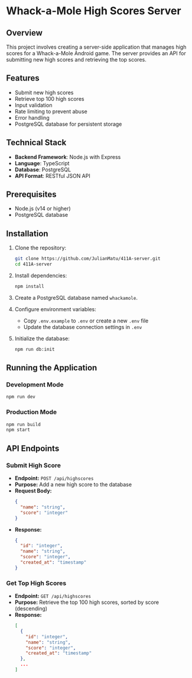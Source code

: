 # Whack-a-Mole High Scores Server

## Overview
This project involves creating a server-side application that manages high scores for a Whack-a-Mole Android game. The server provides an API for submitting new high scores and retrieving the top scores.

## Features

- Submit new high scores
- Retrieve top 100 high scores
- Input validation
- Rate limiting to prevent abuse
- Error handling
- PostgreSQL database for persistent storage

## Technical Stack
- **Backend Framework**: Node.js with Express
- **Language**: TypeScript
- **Database**: PostgreSQL
- **API Format**: RESTful JSON API

## Prerequisites

- Node.js (v14 or higher)
- PostgreSQL database

## Installation

1. Clone the repository:
   ```bash
   git clone https://github.com/JulianMatu/411A-server.git
   cd 411A-server
   ```

2. Install dependencies:
   ```bash
   npm install
   ```

3. Create a PostgreSQL database named `whackamole`.

4. Configure environment variables:
   - Copy `.env.example` to `.env` or create a new `.env` file
   - Update the database connection settings in `.env`

5. Initialize the database:
   ```bash
   npm run db:init
   ```

## Running the Application

### Development Mode

```bash
npm run dev
```

### Production Mode

```bash
npm run build
npm start
```

## API Endpoints

### Submit High Score

- **Endpoint:** `POST /api/highscores`
- **Purpose:** Add a new high score to the database
- **Request Body:**
  ```json
  {
    "name": "string",
    "score": "integer"
  }
  ```
- **Response:**
  ```json
  {
    "id": "integer",
    "name": "string",
    "score": "integer",
    "created_at": "timestamp"
  }
  ```

### Get Top High Scores

- **Endpoint:** `GET /api/highscores`
- **Purpose:** Retrieve the top 100 high scores, sorted by score (descending)
- **Response:**
  ```json
  [
    {
      "id": "integer",
      "name": "string",
      "score": "integer",
      "created_at": "timestamp"
    },
    ...
  ]
  ```

